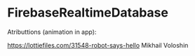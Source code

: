 # FirebaseRealtimeDatabase

Atributtions (animation in app):

https://lottiefiles.com/31548-robot-says-hello Mikhail Voloshin
